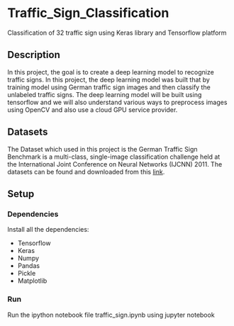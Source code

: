 # Traffic_Sign_Classification
Classification of 32 traffic sign using Keras library and Tensorflow platform

## Description
In this project, the goal is to create a deep learning model to recognize traffic signs. In this project, the deep learning model was built that by training model using German traffic sign images and then classify the unlabeled traffic signs. The deep learning model will be built using tensorflow and we will also understand various ways to preprocess images using OpenCV and also use a cloud GPU service provider.

## Datasets
The Dataset which used in this project is the German Traffic Sign Benchmark is a multi-class, single-image classification challenge held at the International Joint Conference on Neural Networks (IJCNN) 2011. The datasets can be found and downloaded from this [link](https://bitbucket.org/jadslim/german-traffic-signs).

## Setup 
### Dependencies
Install all the dependencies:
- Tensorflow
- Keras
- Numpy
- Pandas
- Pickle
- Matplotlib

### Run 
Run the ipython notebook file traffic_sign.ipynb using jupyter notebook
